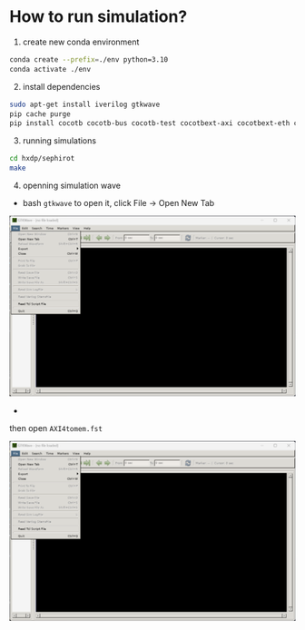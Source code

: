 # How to run simulation?

1. create new conda environment

```bash
conda create --prefix=./env python=3.10
conda activate ./env
```

2. install dependencies

```bash
sudo apt-get install iverilog gtkwave
pip cache purge
pip install cocotb cocotb-bus cocotb-test cocotbext-axi cocotbext-eth cocotbext-pcie pytest scapy tox pytest-xdist pytest-sugar
```

3. running simulations

```bash
cd hxdp/sephirot
make
```

4. openning simulation wave

* bash `gtkwave` to open it, click File -> Open New Tab

![](./docs/gtkwave_1.png)

* 

then open `AXI4tomem.fst`

![](./docs/gtkwave_1.png)